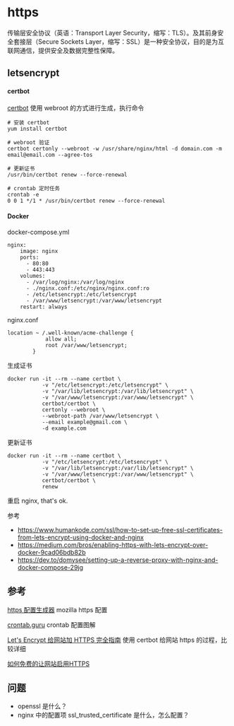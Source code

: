 # https

传输层安全协议（英语：Transport Layer Security，缩写：TLS）。及其前身安全套接层（Secure Sockets Layer，缩写：SSL）是一种安全协议，目的是为互联网通信，提供安全及数据完整性保障。

## letsencrypt


#### certbot

[certbot](https://certbot.eff.org/#centosrhel7-nginx) 使用 webroot 的方式进行生成，执行命令

```
# 安装 certbot
yum install certbot

# webroot 验证
certbot certonly --webroot -w /usr/share/nginx/html -d domain.com -m email@email.com --agree-tos

# 更新证书
/usr/bin/certbot renew --force-renewal

# crontab 定时任务
crontab -e
0 0 1 */1 * /usr/bin/certbot renew --force-renewal
```

#### Docker

docker-compose.yml

```
nginx:
    image: nginx
    ports:
      - 80:80
      - 443:443
    volumes:
      - /var/log/nginx:/var/log/nginx
      - ./nginx.conf:/etc/nginx/nginx.conf:ro
      - /etc/letsencrypt:/etc/letsencrypt
      - /var/www/letsencrypt:/var/www/letsencrypt
    restart: always
```

nginx.conf

```
location ~ /.well-known/acme-challenge {
            allow all;
            root /var/www/letsencrypt;
        }
```

生成证书

```
docker run -it --rm --name certbot \
           -v "/etc/letsencrypt:/etc/letsencrypt" \
           -v "/var/lib/letsencrypt:/var/lib/letsencrypt" \
           -v "/var/www/letsencrypt:/var/www/letsencrypt" \
           certbot/certbot \
           certonly --webroot \
           --webroot-path /var/www/letsencrypt \
           --email example@gmail.com \
           -d example.com
```

更新证书

```
docker run -it --rm --name certbot \
           -v "/etc/letsencrypt:/etc/letsencrypt" \
           -v "/var/lib/letsencrypt:/var/lib/letsencrypt" \
           -v "/var/www/letsencrypt:/var/www/letsencrypt" \
           certbot/certbot \
           renew
```

重启 nginx, that's ok.

参考

- https://www.humankode.com/ssl/how-to-set-up-free-ssl-certificates-from-lets-encrypt-using-docker-and-nginx
- https://medium.com/bros/enabling-https-with-lets-encrypt-over-docker-9cad06bdb82b
- https://dev.to/domysee/setting-up-a-reverse-proxy-with-nginx-and-docker-compose-29jg

## 参考
[https 配置生成器](https://mozilla.github.io/server-side-tls/ssl-config-generator/)
mozilla https 配置

[crontab.guru](https://crontab.guru/#0_0_1_*/1_*)
crontab 配置图解

[Let's Encrypt 给网站加 HTTPS 完全指南](https://ksmx.me/letsencrypt-ssl-https/)
使用 certbot 给网站 https 的过程，比较详细

[如何免费的让网站启用HTTPS](https://coolshell.cn/articles/18094.html)


## 问题
- openssl 是什么？
- nginx 中的配置项 ssl_trusted_certificate 是什么，怎么配置？


